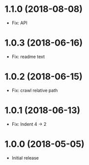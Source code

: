 # 1.1.0 (2018-08-08)

- Fix: API

# 1.0.3 (2018-06-16)

- Fix: readme text

# 1.0.2 (2018-06-15)

- Fix: crawl relative path

# 1.0.1 (2018-06-13)

- Fix: Indent 4 -> 2

# 1.0.0 (2018-05-05)

- Initial release
